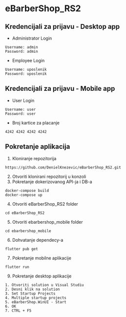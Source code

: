 # eBarberShop_RS2

## Kredencijali za prijavu - Desktop app
- Administrator Login
```
Username: admin
Password: admin
```
- Employee Login
```
Username: uposlenik
Password: uposlenik
```
## Kredencijali za prijavu - Mobile app
- User Login
```
Username: user
Password: user
```
- Broj kartice za placanje
```
4242 4242 4242 4242
```
## Pokretanje aplikacija
1. Kloniranje repozitorija
  ```
  https://github.com/DenielKnezevic/eBarberShop_RS2.git
  ```
2. Otvoriti klonirani repozitorij u konzoli
3. Pokretanje dokerizovanog API-ja i DB-a
  ```
  docker-compose build
  docker-compose up
  ```
4. Otvoriti eBarberShop_RS2 folder
  ```
  cd eBarberShop_RS2
  ```
5. Otvoriti ebarbershop_mobile folder
  ```
  cd ebarbershop_mobile
  ```
6. Dohvatanje dependecy-a
  ```
  flutter pub get
  ```
7. Pokretanje mobilne aplikacije
  ```
  flutter run
  ```
9. Pokretanje desktop aplikacije
  ```
  1. Otvoriti solution u Visual Studiu
  2. Desni klik na solution
  3. Set Startup Projects
  4. Multiple startup projects
  5. eBarberShop.WinUI - Start
  6. OK
  7. CTRL + F5
  ```
